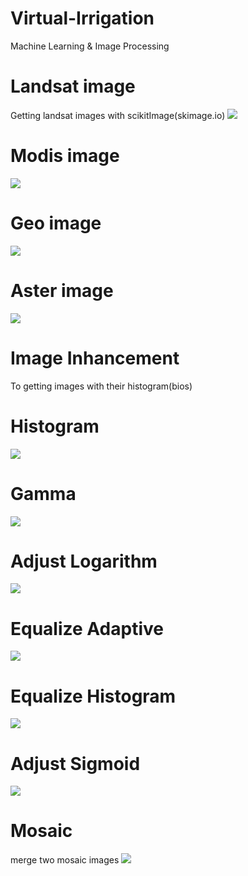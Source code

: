 # Virtual-Irrigation
Machine Learning &amp; Image Processing

# Landsat image
Getting landsat images with scikitImage(skimage.io)
![](import_image_satellite/images/landsat.png)

# Modis image 
![](import_image_satellite/images/Modis.png)

# Geo image
![](import_image_satellite/images/GEO.png)

# Aster image
![](import_image_satellite/images/aster2.png)

# Image Inhancement
To getting images with their histogram(bios)

# Histogram
![](image_inhancement/images/Histogram.png)

# Gamma
![](image_inhancement/images/gamma.png)

# Adjust Logarithm
![](image_inhancement/images/lod_adj.png)

# Equalize Adaptive
![](image_inhancement/images/eq_adaptive.png)

# Equalize Histogram
![](image_inhancement/images/eql_hist.png)

# Adjust Sigmoid
![](image_inhancement/images/adj_sigmoid.png)

# Mosaic
merge two mosaic images
![](mosaic_file/images/resualt.png)

